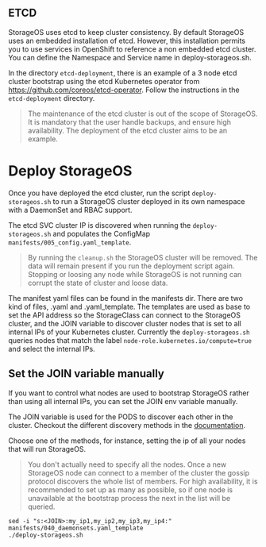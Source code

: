 ## ETCD

StorageOS uses etcd to keep cluster consistency. By default StorageOS uses an
embedded installation of etcd. However, this installation permits you
to use services in OpenShift to reference a non embedded etcd cluster. You can define the
Namespace and Service name in deploy-storageos.sh.

In the directory `etcd-deployment`, there is an example of a 3 node etcd cluster
bootstrap using the etcd Kubernetes operator from https://github.com/coreos/etcd-operator. Follow the instructions in the `etcd-deployment` directory.

> The maintenance of the etcd cluster is out of the scope of StorageOS. It is
> mandatory that the user handle backups, and ensure high availability. The
> deployment of the etcd cluster aims to be an example.

# Deploy StorageOS

Once you have deployed the etcd cluster, run the script `deploy-storageos.sh` to run a StorageOS cluster deployed in its own namespace with a DaemonSet and RBAC support.

The etcd SVC cluster IP is discovered when running the `deploy-storageos.sh` and
populates the ConfigMap `manifests/005_config.yaml_template`.


> By running the `cleanup.sh` the StorageOS cluster will be removed. The data will remain present if you run the deployment script again. Stopping or loosing any node
while StorageOS is not running can corrupt the state of cluster and loose data.

The manifest yaml files can be found in the manifests dir. There are two kind of files, .yaml and .yaml_template. The templates are used as base to set the API address 
so the StorageClass can connect to the StorageOS cluster, and the JOIN variable to discover cluster nodes that is set to all internal IPs of your Kubernetes cluster. Currently the `deploy-storageos.sh` queries nodes that match the label `node-role.kubernetes.io/compute=true` and select the internal IPs.

## Set the JOIN variable manually

If you want to control what nodes are used to bootstrap StorageOS rather than using all internal
IPs, you can set the JOIN env variable manually. 

The JOIN variable is used for the PODS to discover each other in the cluster. Checkout the different discovery methods in the [documentation](https://docs.storageos.com/docs/install/prerequisites/clusterdiscovery).

Choose one of the methods, for instance, setting the ip of all your nodes that will run StorageOS. 

> You don't actually need to specify all the nodes. Once a new StorageOS node can connect to a member of the cluster the gossip protocol discovers the whole list of members. For high availability, it is recommended to 
> set up as many as possible, so if one node is unavailable at the bootstrap process the next in the list will be queried.

```
sed -i "s:<JOIN>:my_ip1,my_ip2,my_ip3,my_ip4:" manifests/040_daemonsets.yaml_template
./deploy-storageos.sh
```
